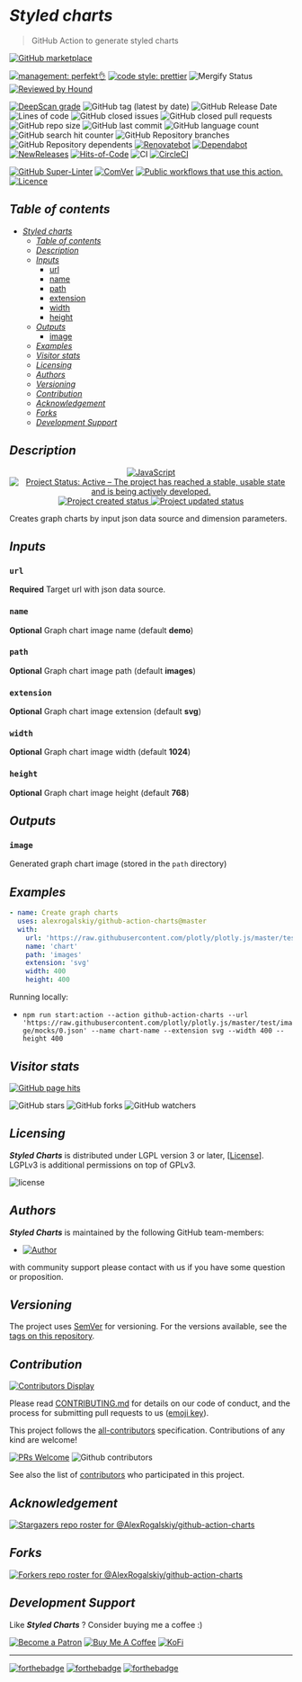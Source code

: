 # _Styled charts_

> GitHub Action to generate styled charts

[![GitHub marketplace](https://img.shields.io/badge/marketplacegithub-graph--charts-blue?logo=github)](https://github.com/marketplace/actions/graph-charts)

[![management: perfekt👌](https://img.shields.io/badge/management-perfekt👌-red.svg)](https://github.com/lekterable/perfekt)
[![code style: prettier](https://img.shields.io/badge/code_style-prettier-ff69b4.svg)](https://github.com/prettier/prettier)
![Mergify Status](https://img.shields.io/endpoint.svg?url=https://gh.mergify.io/badges/AlexRogalskiy/github-action-charts)
[![Reviewed by Hound](https://img.shields.io/badge/Reviewed_by-Hound-8E64B0.svg)](https://houndci.com)

<!-- [![Become a sponsor](https://img.shields.io/badge/sponsor-AlexRogalskiy-181717.svg?logo=github)](https://github.com/sponsors/AlexRogalskiy)-->

[![DeepScan grade](https://deepscan.io/api/teams/11946/projects/15929/branches/326929/badge/grade.svg)](https://deepscan.io/dashboard#view=project&tid=11946&pid=15929&bid=326929)
![GitHub tag (latest by date)](https://img.shields.io/github/v/tag/AlexRogalskiy/github-action-charts)
![GitHub Release Date](https://img.shields.io/github/release-date/AlexRogalskiy/github-action-charts)
![Lines of code](https://tokei.rs/b1/github/AlexRogalskiy/github-action-charts?category=lines)
![GitHub closed issues](https://img.shields.io/github/issues-closed/AlexRogalskiy/github-action-charts)
![GitHub closed pull requests](https://img.shields.io/github/issues-pr-closed/AlexRogalskiy/github-action-charts)
![GitHub repo size](https://img.shields.io/github/repo-size/AlexRogalskiy/github-action-charts)
![GitHub last commit](https://img.shields.io/github/last-commit/AlexRogalskiy/github-action-charts)
![GitHub language count](https://img.shields.io/github/languages/count/AlexRogalskiy/github-action-charts)
![GitHub search hit counter](https://img.shields.io/github/search/AlexRogalskiy/github-action-charts/goto)
![GitHub Repository branches](https://badgen.net/github/branches/AlexRogalskiy/github-action-charts)
![GitHub Repository dependents](https://badgen.net/github/dependents-repo/AlexRogalskiy/github-action-charts)
[![Renovatebot](https://badgen.net/badge/renovate/enabled/green?cache=300)](https://renovatebot.com/)
[![Dependabot](https://img.shields.io/badge/dependabot-enabled-1f8ceb.svg?style=flat-square)](https://dependabot.com/)
[![NewReleases](https://newreleases.io/badge.svg)](https://newreleases.io/github/AlexRogalskiy/github-action-charts)
[![Hits-of-Code](https://hitsofcode.com/github/alexrogalskiy/github-action-charts?branch=master)](https://hitsofcode.com/github/alexrogalskiy/github-action-charts?branch=master/view?branch=master)
![CI](https://github.com/AlexRogalskiy/github-action-charts/workflows/CI/badge.svg)
[![CircleCI](https://circleci.com/gh/AlexRogalskiy/github-action-charts.svg?style=shield)](https://circleci.com/gh/AlexRogalskiy/github-action-charts)

<!--[![codecov](https://codecov.io/gh/AlexRogalskiy/github-action-charts/branch/master/graph/badge.svg)](https://codecov.io/gh/AlexRogalskiy/github-action-charts)-->

[![GitHub Super-Linter](https://github.com/AlexRogalskiy/github-action-charts/workflows/Lint%20Code%20Base/badge.svg)](https://github.com/marketplace/actions/super-linter)
[![ComVer](https://img.shields.io/badge/ComVer-compliant-brightgreen.svg)][repo]
[![Public workflows that use this action.][total_usages]][search_results]
[![Licence][license_id]][license_content]

## _Table of contents_

<!--ts-->
   * [<em>Styled charts</em>](#styled-charts)
      * [<em>Table of contents</em>](#table-of-contents)
      * [<em>Description</em>](#description)
      * [<em>Inputs</em>](#inputs)
         * [url](#url)
         * [name](#name)
         * [path](#path)
         * [extension](#extension)
         * [width](#width)
         * [height](#height)
      * [<em>Outputs</em>](#outputs)
         * [image](#image)
      * [<em>Examples</em>](#examples)
      * [<em>Visitor stats</em>](#visitor-stats)
      * [<em>Licensing</em>](#licensing)
      * [<em>Authors</em>](#authors)
      * [<em>Versioning</em>](#versioning)
      * [<em>Contribution</em>](#contribution)
      * [<em>Acknowledgement</em>](#acknowledgement)
      * [<em>Forks</em>](#forks)
      * [<em>Development Support</em>](#development-support)
<!--te-->

## _Description_

<p align="center" style="text-align:center;">
    <a href="https://www.typescriptlang.org/">
        <img src="https://img.shields.io/badge/javascript%20-%23323330.svg?&logo=javascript&logoColor=%23F7DF1E" alt="JavaScript" />
    </a>
    <a href="https://www.repostatus.org/#active">
        <img src="https://img.shields.io/badge/Project%20Status-Active-brightgreen" alt="Project Status: Active – The project has reached a stable, usable state and is being actively developed." />
    </a>
    <a href="https://badges.pufler.dev">
        <img src="https://badges.pufler.dev/created/AlexRogalskiy/github-action-charts" alt="Project created status" />
    </a>
    <a href="https://badges.pufler.dev">
        <img src="https://badges.pufler.dev/updated/AlexRogalskiy/github-action-charts" alt="Project updated status" />
    </a>
</p>

Creates graph charts by input json data source and dimension parameters.

## _Inputs_

### `url`

**Required** Target url with json data source.

### `name`

**Optional** Graph chart image name (default **demo**)

### `path`

**Optional** Graph chart image path (default **images**)

### `extension`

**Optional** Graph chart image extension (default **svg**)

### `width`

**Optional** Graph chart image width (default **1024**)

### `height`

**Optional** Graph chart image height (default **768**)

## _Outputs_

### `image`

Generated graph chart image (stored in the `path` directory)

## _Examples_

```yml
- name: Create graph charts
  uses: alexrogalskiy/github-action-charts@master
  with:
    url: 'https://raw.githubusercontent.com/plotly/plotly.js/master/test/image/mocks/0.json'
    name: 'chart'
    path: 'images'
    extension: 'svg'
    width: 400
    height: 400
```

Running locally:

- `npm run start:action --action github-action-charts --url 'https://raw.githubusercontent.com/plotly/plotly.js/master/test/image/mocks/0.json' --name chart-name --extension svg --width 400 --height 400`

## _Visitor stats_

[![GitHub page hits](https://hits.seeyoufarm.com/api/count/incr/badge.svg?url=https%3A%2F%2Fgithub.com%2FAlexRogalskiy%2Fgithub-action-charts&count_bg=%2379C83D&title_bg=%23555555&icon=&icon_color=%23E7E7E7&title=hits&edge_flat=true)](https://hits.seeyoufarm.com)

![GitHub stars](https://img.shields.io/github/stars/AlexRogalskiy/github-action-charts?style=social)
![GitHub forks](https://img.shields.io/github/forks/AlexRogalskiy/github-action-charts?style=social)
![GitHub watchers](https://img.shields.io/github/watchers/AlexRogalskiy/github-action-charts?style=social)

## _Licensing_

_**Styled Charts**_ is distributed under LGPL version 3 or later,
[[License](https://github.com/AlexRogalskiy/github-action-charts/blob/master/LICENSE)]. LGPLv3 is additional
permissions on top of GPLv3.

![license](https://user-images.githubusercontent.com/19885116/48661948-6cf97e80-ea7a-11e8-97e7-b45332a13e49.png)

## _Authors_

_**Styled Charts**_ is maintained by the following GitHub team-members:

- [![Author](https://img.shields.io/badge/author-AlexRogalskiy-FB8F0A)](https://github.com/AlexRogalskiy)

with community support please contact with us if you have some question or proposition.

## _Versioning_

The project uses [SemVer](http://semver.org/) for versioning. For the versions available, see the [tags on
this repository][tags].

## _Contribution_

[![Contributors Display](https://badges.pufler.dev/contributors/AlexRogalskiy/github-action-charts?size=50&padding=5&bots=true)](https://badges.pufler.dev)

Please read
[CONTRIBUTING.md](https://github.com/AlexRogalskiy/github-action-charts/blob/master/.github/CONTRIBUTING.md)
for details on our code of conduct, and the process for submitting pull requests to us
([emoji key](https://allcontributors.org/docs/en/emoji-key)).

This project follows the [all-contributors](https://github.com/all-contributors/all-contributors)
specification. Contributions of any kind are welcome!

[![PRs Welcome](https://img.shields.io/badge/PRs-welcome-brightgreen.svg?style=flat-square)](http://makeapullrequest.com)
![Github contributors](https://img.shields.io/github/all-contributors/AlexRogalskiy/github-action-charts)

See also the list of [contributors][contributors] who participated in this project.

## _Acknowledgement_

[![Stargazers repo roster for @AlexRogalskiy/github-action-charts](https://reporoster.com/stars/AlexRogalskiy/github-action-charts)][stars]

## _Forks_

[![Forkers repo roster for @AlexRogalskiy/github-action-charts](https://reporoster.com/forks/AlexRogalskiy/github-action-charts)][forkers]

## _Development Support_

Like _**Styled Charts**_ ? Consider buying me a coffee :\)

[![Become a Patron](https://img.shields.io/badge/Become_Patron-Support_me_on_Patreon-blue.svg?style=flat-square&logo=patreon&color=e64413)](https://www.patreon.com/alexrogalskiy)
[![Buy Me A Coffee](https://img.shields.io/badge/Donate-Buy%20me%20a%20coffee-yellow.svg?logo=buy%20me%20a%20coffee)](https://www.buymeacoffee.com/AlexRogalskiy)
[![KoFi](https://img.shields.io/badge/Donate-Buy%20me%20a%20coffee-yellow.svg?logo=ko-fi)](https://ko-fi.com/alexrogalskiy)

---

[![forthebadge](https://img.shields.io/badge/made%20with-%20javascript-C1282D.svg?logo=javascript&style=for-the-badge)](https://www.javascript.com/)
[![forthebadge](https://img.shields.io/badge/powered%20by-%20github-7116FB.svg?logo=github&style=for-the-badge)](https://github.com/)
[![forthebadge](https://img.shields.io/badge/build%20with-%20%E2%9D%A4-B6FF9B.svg?logo=heart&style=for-the-badge)](https://forthebadge.com/)

[repo]: https://github.com/AlexRogalskiy/github-action-charts
[tags]: https://github.com/AlexRogalskiy/github-action-charts/tags
[issues]: https://github.com/AlexRogalskiy/github-action-charts/issues
[pulls]: https://github.com/AlexRogalskiy/github-action-charts/pulls
[wiki]: https://github.com/AlexRogalskiy/github-action-charts/wiki
[stars]: https://github.com/AlexRogalskiy/github-action-charts/stargazers
[forkers]: https://github.com/AlexRogalskiy/github-action-charts/network/members
[contributors]: https://github.com/AlexRogalskiy/github-action-charts/graphs/contributors
[license_id]: https://img.shields.io/github/license/AlexRogalskiy/github-action-charts
[license_content]: https://github.com/AlexRogalskiy/github-action-charts/blob/master/LICENSE
[total_usages]:
  https://img.shields.io/endpoint?url=https%3A%2F%2Fapi-git-master.endbug.vercel.app%2Fapi%2Fgithub-actions%2Fused-by%3Faction%3DAlexRogalskiy%2Fgithub-action-charts%26badge%3Dtrue
[search_results]:
  https://github.com/search?o=desc&q=AlexRogalskiy/github-action-charts+path%3A.github%2Fworkflows+language%3AYAML&s=&type=Code
